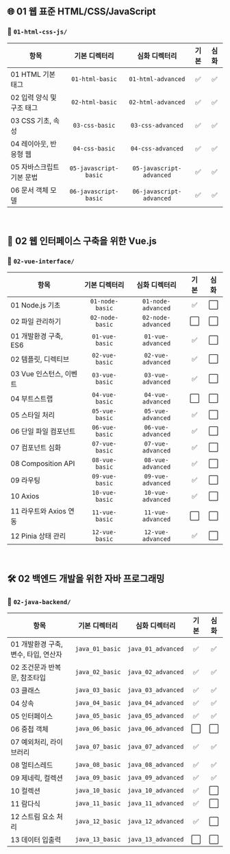 ## 🌐 01 웹 표준 HTML/CSS/JavaScript
### 📁 `01-html-css-js/`

| 항목                    | 기본 디렉터리        | 심화 디렉터리         | 기본 | 심화 |
|-------------------------|:---------------:|:------------------:|:----:|:----:|
| 01 HTML 기본 태그      | `01-html-basic`      | `01-html-advanced`     | ✅   | ✅   |
| 02 입력 양식 및 구조 태그 | `02-html-basic`      | `02-html-advanced`     | ✅   | ✅   |
| 03 CSS 기초, 속성      | `03-css-basic`       | `03-css-advanced`      | ✅   | ✅   |
| 04 레이아웃, 반응형 웹 | `04-css-basic`       | `04-css-advanced`      | ✅   | ✅   |
| 05 자바스크립트 기본 문법 | `05-javascript-basic` | `05-javascript-advanced` | ✅ | ✅ |
| 06 문서 객체 모델 | `06-javascript-basic` | `06-javascript-advanced` | ✅ | ✅ |

<br>

## 🧩 02 웹 인터페이스 구축을 위한 Vue.js  
### 📁 `02-vue-interface/`

| 항목                        | 기본 디렉터리        | 심화 디렉터리          | 기본 | 심화 |
|-----------------------------|:---------------:|:------------------:|:----:|:----:|
| 01 Node.js 기초            | `01-node-basic`      | `01-node-advanced`      | ✅   | ⬜️   |
| 02 파일 관리하기           | `02-node-basic`      | `02-node-advanced`      | ⬜️   | ⬜️   |
| 01 개발환경 구축, ES6      | `01-vue-basic`       | `01-vue-advanced`       | ✅   | ⬜️   |
| 02 템플릿, 디렉티브        | `02-vue-basic`       | `02-vue-advanced`       | ✅   | ⬜️   |
| 03 Vue 인스턴스, 이벤트    | `03-vue-basic`       | `03-vue-advanced`       | ✅   | ⬜️   |
| 04 부트스트랩              | `04-vue-basic`       | `04-vue-advanced`       | ⬜️   | ⬜️   |
| 05 스타일 처리             | `05-vue-basic`       | `05-vue-advanced`       | ✅   | ⬜️   |
| 06 단일 파일 컴포넌트      | `06-vue-basic`       | `06-vue-advanced`       | ✅   | ⬜️   |
| 07 컴포넌트 심화           | `07-vue-basic`       | `07-vue-advanced`       | ✅   | ⬜️   |
| 08 Composition API         | `08-vue-basic`       | `08-vue-advanced`       | ✅   | ⬜️   |
| 09 라우팅                  | `09-vue-basic`       | `09-vue-advanced`       | ✅   | ⬜️   |
| 10 Axios                   | `10-vue-basic`       | `10-vue-advanced`       | ✅   | ⬜️   |
| 11 라우트와 Axios 연동     | `11-vue-basic`       | `11-vue-advanced`       | ⬜️   | ⬜️   |
| 12 Pinia 상태 관리         | `12-vue-basic`       | `12-vue-advanced`       | ✅   | ⬜️   |

<br>

## 🛠️ 02 백엔드 개발을 위한 자바 프로그래밍  
### 📁 `02-java-backend/`

| 항목                              | 기본 디렉터리       | 심화 디렉터리        | 기본 | 심화 |
|-----------------------------------|:------------------:|:------------------:|:----:|:----:|
| 01 개발환경 구축, 변수, 타입, 연산자 | `java_01_basic`     | `java_01_advanced`  | ✅   | ✅   |
| 02 조건문과 반복문, 참조타입        | `java_02_basic`     | `java_02_advanced`  | ✅   | ✅   |
| 03 클래스                          | `java_03_basic`     | `java_03_advanced`  | ✅   | ✅   |
| 04 상속                           | `java_04_basic`     | `java_04_advanced`  | ✅   | ✅   |
| 05 인터페이스                     | `java_05_basic`     | `java_05_advanced`  | ✅   | ✅   |
| 06 중첩 객체                      | `java_06_basic`     | `java_06_advanced`  | ⬜️   | ⬜️   |
| 07 예외처리, 라이브러리            | `java_07_basic`     | `java_07_advanced`  | ✅   | ✅   |
| 08 멀티스레드                     | `java_08_basic`     | `java_08_advanced`  | ✅   | ✅   |
| 09 제네릭, 컬렉션                 | `java_09_basic`     | `java_09_advanced`  | ✅   | ✅   |
| 10 컬렉션                         | `java_10_basic`     | `java_10_advanced`  | ✅   | ⬜️   |
| 11 람다식                         | `java_11_basic`     | `java_11_advanced`  | ✅   | ⬜️   |
| 12 스트림 요소 처리               | `java_12_basic`     | `java_12_advanced`  | ✅   | ⬜️   |
| 13 데이터 입출력                  | `java_13_basic`     | `java_13_advanced`  | ⬜️   | ⬜️   |


